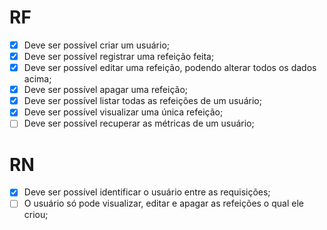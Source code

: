 # RF

- [x] Deve ser possível criar um usuário;
- [x] Deve ser possível registrar uma refeição feita;
- [x] Deve ser possível editar uma refeição, podendo alterar todos os dados acima;
- [x] Deve ser possível apagar uma refeição;
- [x] Deve ser possível listar todas as refeições de um usuário;
- [x] Deve ser possível visualizar uma única refeição;
- [ ] Deve ser possível recuperar as métricas de um usuário;

# RN

- [x] Deve ser possível identificar o usuário entre as requisições;
- [ ] O usuário só pode visualizar, editar e apagar as refeições o qual ele criou;
